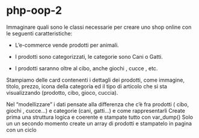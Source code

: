 # php-oop-2

Immaginare quali sono le classi necessarie per creare uno shop online con le seguenti caratteristiche:

- L’e-commerce vende prodotti per animali.

- I prodotti sono categorizzati, le categorie sono Cani o Gatti.

- I prodotti saranno oltre al cibo, anche giochi , cucce , etc.

Stampiamo delle card contenenti i dettagli dei prodotti, come immagine, titolo, prezzo, icona della categoria ed il tipo di articolo che si sta visualizzando (prodotto, cibo, gioco, cuccia).

Nel “modellizzare” i dati pensate alla differenza che c’è fra prodotti ( cibo, giochi , cucce…) e categorie (cani, gatti…) e come rappresentarli
Create prima una struttura logica e coerente e stampate tutto con var_dump()
Solo un un secondo momento create un array di prodotti e stampatelo in pagina con un ciclo
